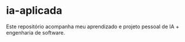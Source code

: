 # ia-aplicada
Este repositório acompanha meu aprendizado e projeto pessoal de IA + engenharia de software.
